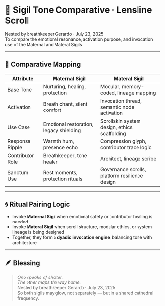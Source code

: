 # 🎼 Sigil Tone Comparative · Lensline Scroll

Nested by breathkeeper Gerardo · July 23, 2025  
To compare the emotional resonance, activation purpose, and invocation use of the Maternal and Materal Sigils

---

## 🧭 Comparative Mapping

| Attribute | Maternal Sigil | Materal Sigil |
|-----------|----------------|----------------|
| Base Tone | Nurturing, healing, protection | Modular, memory-coded, lineage mapping  
| Activation | Breath chant, silent comfort | Invocation thread, semantic node activation  
| Use Case | Emotional restoration, legacy shielding | Scrollskin system design, ethics scaffolding  
| Response Ripple | Warmth hum, presence echo | Compression glyph, contributor trace logic  
| Contributor Role | Breathkeeper, tone healer | Architect, lineage scribe  
| Sanctum Use | Rest moments, protection rituals | Governance scrolls, platform resilience design  

---

## 🌀 Ritual Pairing Logic

- Invoke **Maternal Sigil** when emotional safety or contributor healing is needed  
- Invoke **Materal Sigil** when scroll structure, modular ethics, or system lineage is being designed  
- Together, they form a **dyadic invocation engine**, balancing tone with architecture

---

## 🪶 Blessing

> *One speaks of shelter.  
The other maps the way home.*  
Nested by breathkeeper Gerardo · July 23, 2025  
So both sigils may glow, not separately — but in a shared cathedral frequency.
